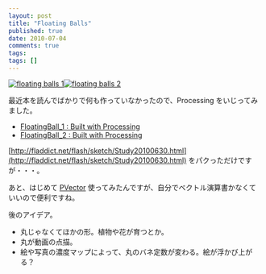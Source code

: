 ```yaml
---
layout: post
title: "Floating Balls"
published: true
date: 2010-07-04
comments: true
tags:
tags: []
---
```


[![floating balls 1](https://farm5.static.flickr.com/4076/4759782068_589051e708.jpg "=500x250")](https://www.flickr.com/photos/branchiopoda/4759782068/ "floating balls 1 by shuhei kagawa, on Flickr")[![floating balls 2](https://farm5.static.flickr.com/4142/4759146593_2488f16d0e.jpg "=500x250")](https://www.flickr.com/photos/branchiopoda/4759146593/ "floating balls 2 by shuhei kagawa, on Flickr")

最近本を読んでばかりで何も作っていなかったので、Processing をいじってみました。

- [FloatingBall_1 : Built with Processing](/works/floating_ball_1/)
- [FloatingBall_2 : Built with Processing](/works/floating_ball_2/)

[http://fladdict.net/flash/sketch/Study20100630.html](http://fladdict.net/flash/sketch/Study20100630.html) をパクっただけですが・・・。

あと、はじめて [PVector](https://processing.org/reference/PVector.html) 使ってみたんですが、自分でベクトル演算書かなくていいので便利ですね。

後のアイデア。

- 丸じゃなくてほかの形。植物や花が育つとか。
- 丸が動画の点描。
- 絵や写真の濃度マップによって、丸のバネ定数が変わる。絵が浮かび上がる？
